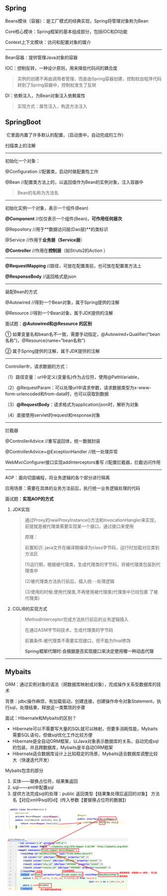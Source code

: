 ## Spring

Beans模块（容器）：是工厂模式的经典实现，Spring将管理对象称为Bean

Core核心模块：Spring框架的基本组成部分，包括IOC和DI功能

Context上下文模块：访问和配置对象的媒介

---

Bean容器：提供管理Java对象的容器

IOC：控制反转，一种设计原则，用来降低代码间的耦合度

> 实例的创建不再由调用者管理，而是由Spring容器创建，控制权由程序代码转到了Spring容器中，控制权发生了反转

DI：依赖注入，为Bean对象注入依赖属性

> 实现方式：属性注入，构造方法注入

## SpringBoot

​	它里面内置了许多默认的配置，（启动类中，自动完成的工作）

扫描类上的注解

---

初始化一个对象：

@Configuration	//配置类，启动时做配置性工作

@Bean //配置类方法上的，以返回值作为Bean的实例对象，注入容器中

> Bean的名称为方法名

---

初始化实例一个对象，表示一个组件(Bean)

**@Component**  //仅仅表示一个组件(Bean)，**可作用任何层次**

@Repository  //用于**数据访问层(Dao层)**的类标识

@Service	//作用于**业务层（Service层**）

**@Controller** 	//作用在**控制层**（如Struts2的Action ）

---

**@RequestMapping**	//路径，可放在配置类前，也可放在配置类方法上

**@ResponseBody**	//返回格式是json

---

装配Bean的方式

@Autowired		//得到一个Bean对象，属于Spring提供的注解

@Resource 		//得到一个Bean对象，属于JDK提供的注解

面试题：**@Autowired和@Resource 的区别**

① 如果变量名和bean名不一致，需要手动指定，@Autowired+Qualifier(“bean名称”)，@Resource(name=“bean名称”)

② 属于Spring提供的注解，属于JDK提供的注解

---

Controller中，请求数据的方式：

（1）路径变量：url中定义{变量名}作为占位符，使用@PathVariable，

（2）@RequestParam：可以处理url中请求参数，请求数据类型为x-www-form-urlencoded和from-data时，也可以获取到数据

（3）**@RequestBody**：请求格式为application/json时，解析为对象

（4）直接使用servlet的request和response对象

---

拦截器

@ControllerAdvice 	//重写返回体，统一数据封装

@ControllerAdvice+@ExceptionHandler		//统一处理异常

WebMvcConfigurer接口实现addInterceptors重写		//配置拦截器，拦截访问作用

---

AOP：面向切面编程，将业务逻辑的各个部分进行隔离

应用场景：需要在具体的业务方法前后，执行统一业务逻辑处理的代码

面试题：**实现AOP的方式**

1. JDK实现

   > 通过Proxy的newProxyInstance()方法和InvocationHangler来实现，前提就是被代理类需要实现某一个接口，通过接口来使用
   >
   > 原理：
   >
   > 前置知识: java文件在编译期编译为class字节码，运行时加载对应类到方法区
   >
   > (1)运行期，根据被代理类，生成代理类的字节码，将被代理类包装到代理类中
   >
   > (2)被代理类方法执行前后，插入统- -处理逻辑
   >
   > (3)使用的时候:使用代理类,不再使用被代理类(代理类中已经包裹 了被代理类)

2. CGLIB的实现方式

   > MethodInterceptor完成方法执行前后的业务逻辑插入
   >
   > 在通过ASM字节码技术，生成代理类的字节码
   >
   > 前置条件:被代理类不需要实现接口，但不能为final修饰
   >
   > **Spring框架代理时:会根据是否实现接口来决定使用哪一种动态代理**

---

## Mybaits

ORM：通过实例对象的语法（把数据库映射成对象），完成操作关系型数据库的技术

背景：jdbc操作麻烦，有加载驱动，创建连接，创建操作命令对象Statement，执行sql，处理结果，释放这一类繁琐的步骤

面试：Hibernate和Mybaits的区别？

* Hibernate可以不需要写大量的SQL就可以映射，但要多消耗性能，Mybaits需要SQL语句，但做sql优化工作比较方便
* Hibernate是全自动ORM框架，以Java对象表示数据库的关系，自动完成sql的包装，并且跨数据库，Mybaits是半自动ORM框架
* Hibernate适合数据库设计上比较稳定的场景，Mybaits适合数据库调整比较大（快速迭代开发）

Mybaits包含的部分

1. 实体——替换占位符，结果集返回
2. sql——xml中配置sql
3. 提供方法完成sql的处理：public 返回类型【结果集处理后返回的对象】 方法名【对应xml中sql的id】(传入参数【要替换占位符的数据】)

![1598003675177](images/1598003675177.png)